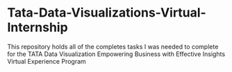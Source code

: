 # Tata-Data-Visualizations-Virtual-Internship
This repository holds all of the completes tasks I was needed to complete for the TATA Data Visualization Empowering Business with Effective Insights Virtual Experience Program
